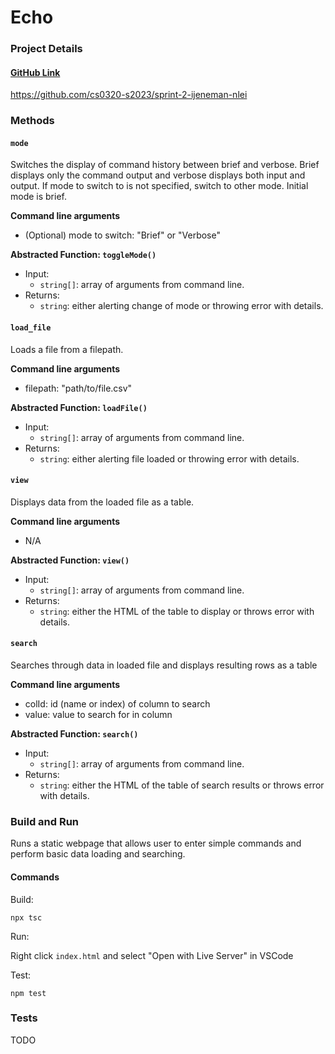 # Echo

### Project Details

#### [GitHub Link](https://github.com/cs0320-s2023/sprint-2-ijeneman-nlei)
https://github.com/cs0320-s2023/sprint-2-ijeneman-nlei

### Methods

#### ``mode``
Switches the display of command history between brief and verbose. Brief displays only the command output and verbose displays both input and output. If mode to switch to is not specified, switch to other mode. Initial mode is brief.

**Command line arguments**
- (Optional) mode to switch: "Brief" or "Verbose"

**Abstracted Function: ``toggleMode()``**
- Input:
	- ``string[]``: array of arguments from command line.
- Returns:
	- ``string``: either alerting change of mode or throwing error with details.

#### ``load_file``
Loads a file from a filepath.

**Command line arguments**
- filepath: "path/to/file.csv"

**Abstracted Function: ``loadFile()``**
- Input:
	- ``string[]``: array of arguments from command line.
- Returns:
	- ``string``: either alerting file loaded or throwing error with details.

#### ``view``
Displays data from the loaded file as a table.

**Command line arguments**
- N/A

**Abstracted Function: ``view()``**
- Input:
	- ``string[]``: array of arguments from command line.
- Returns:
	- ``string``: either the HTML of the table to display or throws error with details.

#### ``search``
Searches through data in loaded file and displays resulting rows as a table

**Command line arguments**
- colId: id (name or index) of column to search
- value: value to search for in column

**Abstracted Function: ``search()``**
- Input:
	- ``string[]``: array of arguments from command line.
- Returns:
	- ``string``: either the HTML of the table of search results or throws error with details.

### Build and Run
Runs a static webpage that allows user to enter simple commands and perform basic data loading and searching.

#### Commands

Build:

``npx tsc``

Run:

Right click ``index.html`` and select "Open with Live Server" in VSCode

Test:

``npm test``

### Tests
TODO


